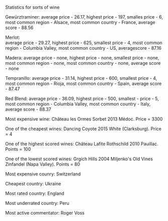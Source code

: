 Statistics for sorts of wine

Gewürztraminer:
average price - 26.17, highest price - 197, smalles price - 6, most common region - Alsace, most common country - France, average score - 88.56

Merlot:  
average price - 29.27, highest price - 625, smallest price - 4, most common region - Columbia Valley, most common country - US, averagescore - 87.16

Madera:
average price - none, highest price - none, smallest price - none, most common region - none, most common country - none, average score - none

Tempranillo: 
average price - 31.14, highest price - 600, smallest price - 4, most common region - Rioja, most common country - Spain, average score - 87.47

Red Blend: 
average price - 36.09, highest price - 500, smallest - price - 5, most common region - Columbia Valley, most common country - Italy, average score - 88.37


Most expensive wine:
Château les Ormes Sorbet 2013 Médoc. Price = 3300

One of the cheapest wines:
Dancing Coyote 2015 White (Clarksburg). Price = 4

One of the highest scored wines:
Château Lafite Rothschild 2010  Pauillac. Points = 100

One of the lowest scored wines:
Grgich Hills 2004 Miljenko's Old Vines Zinfandel (Napa Valley). Points = 80

Most expensive counry:
Switzerland

Cheapest country:
Ukraine

Most rated country:
England

Most underrated country:
Peru

Most active commentator:
Roger Voss